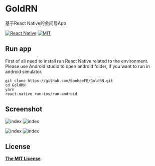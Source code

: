 # GoldRN

基于React Native的金问号App

[![React Native](https://img.shields.io/badge/react--native-v0.50.x-05A5D1.svg)](https://facebook.github.io/react-native)
[![MIT](https://img.shields.io/dub/l/vibe-d.svg)](http://opensource.org/licenses/MIT)

## Run app
First of all need to install run React Native related to the environment. Please use Android studio to open android folder, if you want to run in android simulator.
```shell
git clone https://github.com/BooheeFE/GoldRN.git
cd GoldRN
yarn
react-native run-ios/run-android
```
## Screenshot

![index](http://chuantu.biz/t6/181/1513786718x-1404793583.png)
![index](http://chuantu.biz/t6/181/1513786744x-1404793583.png)

![index](http://chuantu.biz/t6/181/1513786694x-1404793583.png)
![index](http://chuantu.biz/t6/181/1513786593x-1404793349.png)

## License

[**The MIT License**](http://opensource.org/licenses/MIT).